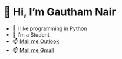 # 👋 Hi, I’m Gautham Nair
- 👀 I like programming in [Python](https://www.python.org/)
- 🌱 I’m a Student
- 📫 [Mail me Outlook](gautham.nair.2005@outlook.com)
- 📫 [Mail me Gmail](gautham.nair.2005@gmail.com)

<!---
gauthamnair2005/gauthamnair2005 is a ✨ special ✨ repository because its `README.md` (this file) appears on your GitHub profile.
You can click the Preview link to take a look at your changes.
--->
